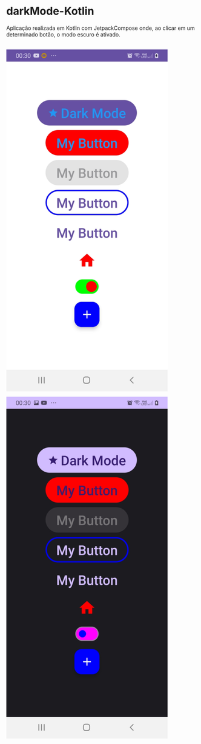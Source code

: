 # darkMode-Kotlin
Aplicação realizada em Kotlin com JetpackCompose onde, ao clicar em um determinado botão, o modo escuro é ativado.
<br><br>
<p>
  <img src="img/DarkModeThree.jpeg" height="900px" align="middle">
</p> 
<p>
  <img src="img/DarkModeTwo.jpeg" height="900px" align="middle">
</p> 


